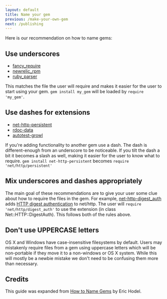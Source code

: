 ```yaml
---
layout: default
title: Name your gem
previous: /make-your-own-gem
next: /publishing
---
```


Here is our recommendation on how to name gems:

Use underscores
---------------

* [fancy_require](https://rubygems.org/gems/fancy_require)
* [newrelic_rpm](https://rubygems.org/gems/newrelic_rpm)
* [ruby_parser](https://rubygems.org/gems/ruby_parser)

This matches the file the user will require and makes it easier for the user to
start using your gem.  `gem install my_gem` will be loaded by
`require 'my_gem'`.

Use dashes for extensions
-------------------------

* [net-http-persistent](https://rubygems.org/gems/net-http-persistent)
* [rdoc-data](https://rubygems.org/gems/rdoc-data)
* [autotest-growl](https://rubygems.org/gems/autotest-growl)

If you're adding functionality to another gem use a dash.  The dash is
different-enough from an underscore to be noticeable.  If you tilt the dash a
bit it becomes a slash as well, making it easier for the user to know what to
require.  `gem install net-http-persistent` becomes
`require 'net/http/persistent'`

Mix underscores and dashes appropriately
----------------------------------------

The main goal of these recommendations are to give your user some clue about
how to require the files in the gem.  For example,
[net-http-digest_auth](https://rubygems.org/gems/net-http-digest_auth) adds
[HTTP digest authentication](http://tools.ietf.org/html/rfc2617) to net/http.
The user will `require 'net/http/digest_auth'` to use the extension
(in class Net::HTTP::DigestAuth).  This follows both of the rules above.

Don't use UPPERCASE letters
---------------------------

OS X and Windows have case-insensitive filesystems by default.  Users may
mistakenly require files from a gem using uppercase letters which will be
non-portable if they move it to a non-windows or OS X system.  While this will
mostly be a newbie mistake we don't need to be confusing them more than
necessary.

Credits
-------

This guide was expanded from [How to Name
Gems](http://blog.segment7.net/2010/11/15/how-to-name-gems) by Eric Hodel.

